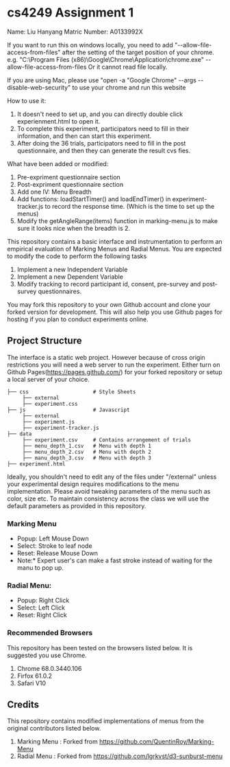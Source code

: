 # cs4249 Assignment 1

Name: Liu Hanyang 
Matric Number: A0133992X

If you want to run this on windows locally, you need to add "--allow-file-access-from-files" after the setting of the target position of your chrome.
e.g. "C:\Program Files (x86)\Google\Chrome\Application\chrome.exe" --allow-file-access-from-files
Or it cannot read file locally.

If you are using Mac, please use "open -a "Google Chrome" --args --disable-web-security" to use your chrome and run this website

How to use it:

1. It doesn't need to set up, and you can directly double click experienment.html to open it.
2. To complete this experiment, participators need to fill in their information, and then can start this experiment.
3. After doing the 36 trials, participators need to fill in the post questionnaire, and then they can generate the result cvs fies.

What have been added or modified:

1. Pre-expriment questionnaire section
2. Post-expriment questionnaire section
3. Add one IV: Menu Breadth
4. Add functions: loadStartTimer() and loadEndTimer() in experiment-tracker.js to record the response time. (Which is the time to set up the menus)
5. Modify the getAngleRange(items) function in marking-menu.js to make sure it looks nice when the breadth is 2.


This repository contains a basic interface and instrumentation to perform an empirical evaluation of Marking Menus and Radial Menus. You are expected to modify the code to perform the following tasks
1. Implement a new Independent Variable
2. Implement a new Dependent Variable
3. Modify tracking to record participant id, consent, pre-survey and post-survey questionnaires.

 You may fork this repository to your own Github account and clone your forked version for development. This will also help you use Github pages for hosting if you plan to conduct experiments online.
 
 ## Project Structure
 The interface is a static web project. However because of cross origin restrictions you will need a web server to run the experiment. Either turn on Github Pages(https://pages.github.com/) for your forked repository or setup a local server of your choice.
 
    ├── css                     # Style Sheets
         ├── external           
         ├── experiment.css    
    ├── js                      # Javascript
         ├── external          
         ├── experiment.js    
         ├── experiment-tracker.js
    ├── data           
         ├── experiment.csv     # Contains arrangement of trials
         ├── menu_depth_1.csv   # Menu with depth 1
         ├── menu_depth_2.csv   # Menu with depth 2
         ├── manu_depth_3.csv   # Menu with depth 3
    ├── experiment.html    

Ideally, you shouldn't need to edit any of the files under "/external" unless your experimental design requires modifications to the menu implementation. Please avoid tweaking parameters of the menu such as color, size etc. To maintain consistency across the class we will use the default parameters as provided in this repository.

### Marking Menu 
- Popup: Left Mouse Down
- Select: Stroke to leaf node
- Reset: Release Mouse Down
- Note:* Expert user's can make a fast stroke instead of waiting for the manu to pop up.
### Radial Menu:
- Popup: Right Click
- Select: Left Click
- Reset: Right Click
   
### Recommended Browsers
This repository has been tested on the browsers listed below. It is suggested you use Chrome.
1. Chrome 68.0.3440.106
2. Firfox 61.0.2
3. Safari V10

 ## Credits
This repository contains modified implementations of menus from the original contributors listed below.
1. Marking Menu : Forked from https://github.com/QuentinRoy/Marking-Menu
2. Radial Menu : Forked from https://github.com/lgrkvst/d3-sunburst-menu
